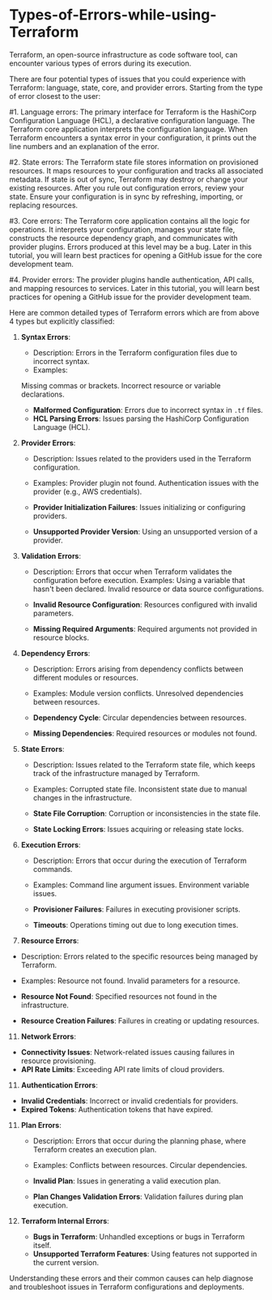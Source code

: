 # Types-of-Errors-while-using-Terraform

Terraform, an open-source infrastructure as code software tool, can encounter various types of errors during its execution. 

There are four potential types of issues that you could experience with Terraform: language, state, core, and provider errors. 
Starting from the type of error closest to the user:

#1. Language errors: The primary interface for Terraform is the HashiCorp Configuration Language (HCL), a declarative configuration language. The Terraform core application interprets the configuration language. When Terraform encounters a syntax error in your configuration, it prints out the line numbers and an explanation of the error.
    
#2. State errors: The Terraform state file stores information on provisioned resources. It maps resources to your configuration and tracks all associated metadata. If state is out of sync, Terraform may destroy or change your existing resources. After you rule out configuration errors, review your state. Ensure your configuration is in sync by refreshing, importing, or replacing resources.
    
#3. Core errors: The Terraform core application contains all the logic for operations. It interprets your configuration, manages your state file, constructs the resource dependency graph, and communicates with provider plugins. Errors produced at this level may be a bug. Later in this tutorial, you will learn best practices for opening a GitHub issue for the core development team.
    
#4. Provider errors: The provider plugins handle authentication, API calls, and mapping resources to services. Later in this tutorial, you will learn best practices for opening a GitHub issue for the provider development team.
    
Here are common detailed types of Terraform errors which are from above 4 types but explicitly classified:

1. **Syntax Errors**:
   - Description: Errors in the Terraform configuration files due to incorrect syntax.
   - Examples:

    Missing commas or brackets.
    Incorrect resource or variable declarations.

   - **Malformed Configuration**: Errors due to incorrect syntax in `.tf` files.
   - **HCL Parsing Errors**: Issues parsing the HashiCorp Configuration Language (HCL).
     
3. **Provider Errors**:
   - Description: Issues related to the providers used in the Terraform configuration.
   - Examples:
        Provider plugin not found.
        Authentication issues with the provider (e.g., AWS credentials).
     
   - **Provider Initialization Failures**: Issues initializing or configuring providers.
   - **Unsupported Provider Version**: Using an unsupported version of a provider.

5. **Validation Errors**:
   - Description: Errors that occur when Terraform validates the configuration before execution.
    Examples:
        Using a variable that hasn't been declared.
        Invalid resource or data source configurations.
     
   - **Invalid Resource Configuration**: Resources configured with invalid parameters.
   - **Missing Required Arguments**: Required arguments not provided in resource blocks.
   

6. **Dependency Errors**:
   - Description: Errors arising from dependency conflicts between different modules or resources.
   - Examples:
        Module version conflicts.
        Unresolved dependencies between resources.
     
   - **Dependency Cycle**: Circular dependencies between resources.
   - **Missing Dependencies**: Required resources or modules not found.

8. **State Errors**:
   - Description: Issues related to the Terraform state file, which keeps track of the infrastructure managed by Terraform.
   - Examples:
        Corrupted state file.
        Inconsistent state due to manual changes in the infrastructure.
     
   - **State File Corruption**: Corruption or inconsistencies in the state file.
   - **State Locking Errors**: Issues acquiring or releasing state locks.

9. **Execution Errors**:
   - Description: Errors that occur during the execution of Terraform commands.
   - Examples:
        Command line argument issues.
        Environment variable issues.
     
   - **Provisioner Failures**: Failures in executing provisioner scripts.
   - **Timeouts**: Operations timing out due to long execution times.

11. **Resource Errors**:
   - Description: Errors related to the specific resources being managed by Terraform.
   - Examples:
        Resource not found.
        Invalid parameters for a resource.
     
   - **Resource Not Found**: Specified resources not found in the infrastructure.
   - **Resource Creation Failures**: Failures in creating or updating resources.

11. **Network Errors**:
   - **Connectivity Issues**: Network-related issues causing failures in resource provisioning.
   - **API Rate Limits**: Exceeding API rate limits of cloud providers.

11. **Authentication Errors**:
   - **Invalid Credentials**: Incorrect or invalid credentials for providers.
   - **Expired Tokens**: Authentication tokens that have expired.

11. **Plan Errors**:
    - Description: Errors that occur during the planning phase, where Terraform creates an execution plan.
    - Examples:
        Conflicts between resources.
        Circular dependencies.
      
    - **Invalid Plan**: Issues in generating a valid execution plan.
    - **Plan Changes Validation Errors**: Validation failures during plan execution.

13. **Terraform Internal Errors**:
    - **Bugs in Terraform**: Unhandled exceptions or bugs in Terraform itself.
    - **Unsupported Terraform Features**: Using features not supported in the current version.

Understanding these errors and their common causes can help diagnose and troubleshoot issues in Terraform configurations and deployments.
